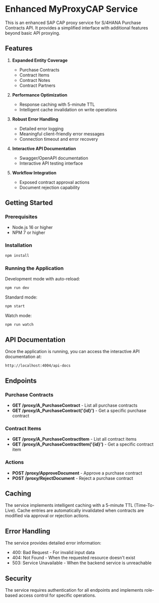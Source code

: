 # Enhanced MyProxyCAP Service

This is an enhanced SAP CAP proxy service for S/4HANA Purchase Contracts API. It provides a simplified interface with additional features beyond basic API proxying.

## Features

1. **Expanded Entity Coverage**

   - Purchase Contracts
   - Contract Items
   - Contract Notes
   - Contract Partners

2. **Performance Optimization**

   - Response caching with 5-minute TTL
   - Intelligent cache invalidation on write operations

3. **Robust Error Handling**

   - Detailed error logging
   - Meaningful client-friendly error messages
   - Connection timeout and error recovery

4. **Interactive API Documentation**

   - Swagger/OpenAPI documentation
   - Interactive API testing interface

5. **Workflow Integration**
   - Exposed contract approval actions
   - Document rejection capability

## Getting Started

### Prerequisites

- Node.js 16 or higher
- NPM 7 or higher

### Installation

```bash
npm install
```

### Running the Application

Development mode with auto-reload:

```bash
npm run dev
```

Standard mode:

```bash
npm start
```

Watch mode:

```bash
npm run watch
```

## API Documentation

Once the application is running, you can access the interactive API documentation at:

```
http://localhost:4004/api-docs
```

## Endpoints

### Purchase Contracts

- **GET /proxy/A_PurchaseContract** - List all purchase contracts
- **GET /proxy/A_PurchaseContract('{id}')** - Get a specific purchase contract

### Contract Items

- **GET /proxy/A_PurchaseContractItem** - List all contract items
- **GET /proxy/A_PurchaseContractItem('{id}')** - Get a specific contract item

### Actions

- **POST /proxy/ApproveDocument** - Approve a purchase contract
- **POST /proxy/RejectDocument** - Reject a purchase contract

## Caching

The service implements intelligent caching with a 5-minute TTL (Time-To-Live). Cache entries are automatically invalidated when contracts are modified via approval or rejection actions.

## Error Handling

The service provides detailed error information:

- 400: Bad Request - For invalid input data
- 404: Not Found - When the requested resource doesn't exist
- 503: Service Unavailable - When the backend service is unreachable

## Security

The service requires authentication for all endpoints and implements role-based access control for specific operations.
